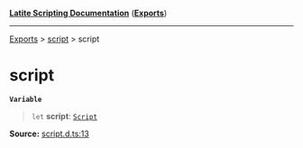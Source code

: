 [**Latite Scripting Documentation**](../../README.md) ([**Exports**](../../exports.md))

---

[Exports](../../exports.md) > [script](../index.md) > script

# script

**`Variable`**

> `let` **script**: [`Script`](../interfaces/interface.Script.md)

**Source:** [script.d.ts:13](https://github.com/LatiteScripting/latitescripting.github.io/blob/6e0c251/definitions/script.d.ts#L13)
